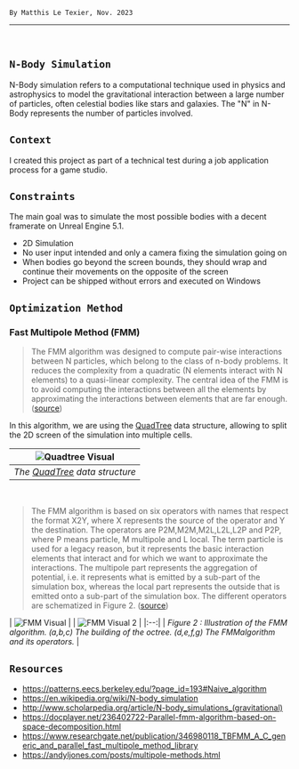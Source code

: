 `By Matthis Le Texier, Nov. 2023` 

---
<br />

## `N-Body Simulation`

N-Body simulation refers to a computational technique used in physics and astrophysics to model the gravitational interaction between a large number of particles, often celestial bodies like stars and galaxies. The "N" in N-Body represents the number of particles involved.


## `Context`

I created this project as part of a technical test during a job application process for a game studio.


## `Constraints`

The main goal was to simulate the most possible bodies with a decent framerate on Unreal Engine 5.1.  
- 2D Simulation
- No user input intended and only a camera fixing the simulation going on
- When bodies go beyond the screen bounds, they should wrap and continue their movements on the opposite of the screen
- Project can be shipped without errors and executed on Windows



## `Optimization Method`


### Fast Multipole Method (FMM)

> The FMM algorithm was designed to compute pair-wise interactions between N particles, which belong to the class of n-body problems. It reduces the complexity from a quadratic (N elements interact with N elements) to a quasi-linear complexity. The central idea of the FMM is to avoid computing the interactions between all the elements by approximating the interactions between elements that are far enough. ([source](https://www.researchgate.net/publication/346980118_TBFMM_A_C_generic_and_parallel_fast_multipole_method_library))

In this algorithm, we are using the [QuadTree](https://en.wikipedia.org/wiki/Quadtree) data structure, allowing to split the 2D screen of the simulation into multiple cells.

| ![Quadtree Visual](https://www.researchgate.net/profile/Rio-Yokota/publication/51944732/figure/fig1/AS:277577370488833@1443191010060/Illustration-of-the-complete-FMM-algorithm-with-the-upward-sweep-and-the-downward-sweep.png) | 
|:--:| 
| *The [QuadTree](https://en.wikipedia.org/wiki/Quadtree) data structure* |

<br />

>The FMM algorithm is based on six operators with names that respect the format X2Y, where X represents the source of the operator and Y the destination. The operators are P2M,M2M,M2L,L2L,L2P and P2P, where P means particle, M multipole and L local. The term particle is used for a legacy reason, but it represents the basic interaction elements that interact and for which we want to approximate the interactions. The multipole part represents the aggregation of potential, i.e. it represents what is emitted by a sub-part of the simulation box, whereas the local part represents the outside that is emitted onto a sub-part of the simulation box. The different operators are schematized in Figure 2. ([source](https://www.researchgate.net/publication/346980118_TBFMM_A_C_generic_and_parallel_fast_multipole_method_library))

| ![FMM Visual](https://www.researchgate.net/profile/Berenger-Bramas/publication/302564087/figure/fig10/AS:648972192468995@1531738436560/Fast-multipole-method-algorithm.png) |
| ![FMM Visual 2](FMM_Visual.png) |
|:--:|
| *Figure 2 : Illustration of the FMM algorithm. (a,b,c) The building of the octree. (d,e,f,g) The FMMalgorithm and its operators.* |


## `Resources`

- https://patterns.eecs.berkeley.edu/?page_id=193#Naive_algorithm  
- https://en.wikipedia.org/wiki/N-body_simulation  
- http://www.scholarpedia.org/article/N-body_simulations_(gravitational)  
- https://docplayer.net/236402722-Parallel-fmm-algorithm-based-on-space-decomposition.html
- https://www.researchgate.net/publication/346980118_TBFMM_A_C_generic_and_parallel_fast_multipole_method_library
- https://andyljones.com/posts/multipole-methods.html

